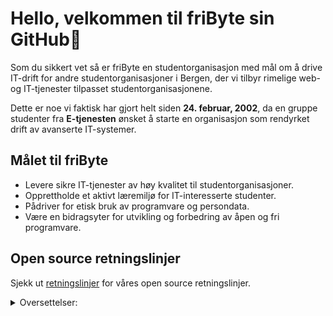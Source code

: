 # Hello, velkommen til friByte sin GitHub👋

Som du sikkert vet så er friByte en studentorganisasjon med mål om å drive IT-drift for andre studentorganisasjoner i Bergen, der vi tilbyr rimelige web- og IT-tjenester tilpasset studentorganisasjonene.

Dette er noe vi faktisk har gjort helt siden **24. februar, 2002**, da en gruppe studenter fra **E-tjenesten** ønsket å starte en organisasjon som rendyrket drift av avanserte IT-systemer.

## Målet til friByte

- Levere sikre IT-tjenester av høy kvalitet til studentorganisasjoner.
- Opprettholde et aktivt læremiljø for IT-interesserte studenter.
- Pådriver for etisk bruk av programvare og persondata.
- Være en bidragsyter for utvikling og forbedring av åpen og fri programvare.

## Open source retningslinjer

Sjekk ut [retningslinjer](../../guidelines/guidelines-no.md) for våres open source retningslinjer.

<details>
<summary>Oversettelser:</summary>  
  
- [Engelsk](../README.md)

</details>